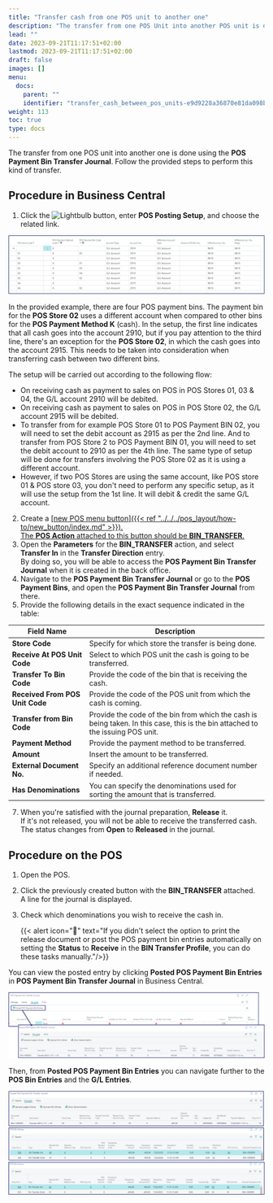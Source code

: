 ```yaml
---
title: "Transfer cash from one POS unit to another one"
description: "The transfer from one POS Unit into another POS unit is done using the POS Payment Bin Transfer Journal."
lead: ""
date: 2023-09-21T11:17:51+02:00
lastmod: 2023-09-21T11:17:51+02:00
draft: false
images: []
menu:
  docs:
    parent: ""
    identifier: "transfer_cash_between_pos_units-e9d9228a36870e81da098b042e33458b"
weight: 113
toc: true
type: docs
---
```


The transfer from one POS unit into another one is done using the **POS Payment Bin Transfer Journal**. Follow the provided steps to perform this kind of transfer.

## Procedure in Business Central

1. Click the ![Lightbulb](Lightbulb_icon.PNG) button, enter **POS Posting Setup**, and choose the related link. 

  ![pos_payment_bin_example](Images/pos_payment_bin_example.png)

  In the provided example, there are four POS payment bins. The payment bin for the **POS Store 02** uses a different account when compared to other bins for the **POS Payment Method K** (cash). In the setup, the first line indicates that all cash goes into the account 2910, but if you pay attention to the third line, there's an exception for the **POS Store 02**, in which the cash goes into the account 2915. This needs to be taken into consideration when transferring cash between two different bins. 

  The setup will be carried out according to the following flow:

  - On receiving cash as payment to sales on POS in POS Stores 01, 03 & 04, the G/L account 2910 will be debited.
  - On receiving cash as payment to sales on POS in POS Store 02, the G/L account 2915 will be debited.
  - To transfer from for example POS Store 01 to POS Payment BIN 02, you will need to set the debit account as 2915 as per the 2nd line. And to transfer from POS Store 2 to POS Payment BIN 01, you will need to set the debit account to 2910 as per the 4th line. The same type of setup will be done for transfers involving the POS Store 02 as it is using a different account.
  - However, if two POS Stores are using the same account, like POS store 01 & POS store 03, you don't need to perform any specific setup, as it will use the setup from the 1st line. It will debit & credit the same G/L account. 

2. Create a [<ins>new POS menu button<ins>]({{< ref "../../../pos_layout/how-to/new_button/index.md" >}}).      
   The **POS Action** attached to this button should be **BIN_TRANSFER**.
3. Open the **Parameters** for the **BIN_TRANSFER** action, and select **Transfer In** in the **Transfer Direction** entry.     
   By doing so, you will be able to access the **POS Payment Bin Transfer Journal** when it is created in the back office. 
4. Navigate to the **POS Payment Bin Transfer Journal** or go to the **POS Payment Bins**, and open the **POS Payment Bin Transfer Journal** from there. 
5. Provide the following details in the exact sequence indicated in the table: 

| Field Name      | Description |
| ----------- | ----------- |
| **Store Code** | Specify for which store the transfer is being done. |
| **Receive At POS Unit Code** | Select to which POS unit the cash is going to be transferred. | 
| **Transfer To Bin Code** | Provide the code of the bin that is receiving the cash. |
| **Received From POS Unit Code** | Provide the code of the POS unit from which the cash is coming. |
| **Transfer from Bin Code** | Provide the code of the bin from which the cash is being taken. In this case, this is the bin attached to the issuing POS unit. |
| **Payment Method** | Provide the payment method to be transferred. |
| **Amount** | Insert the amount to be transferred. |
| **External Document No.** | Specify an additional reference document number if needed. |
| **Has Denominations** | You can specify the denominations used for sorting the amount that is transferred. | 

7. When you're satisfied with the journal preparation, **Release** it.      
   If it's not released, you will not be able to receive the transferred cash.       
   The status changes from **Open** to **Released** in the journal.

## Procedure on the POS

1. Open the POS. 
2. Click the previously created button with the **BIN_TRANSFER** attached.    
   A line for the journal is displayed.
3. Check which denominations you wish to receive the cash in. 

     {{< alert icon="📝" text="If you didn't select the option to print the release document or post the POS payment bin entries automatically on setting the <b>Status</b> to <b>Receive</b> in the <b>BIN Transfer Profile</b>, you can do these tasks manually."/>}}

You can view the posted entry by clicking **Posted POS Payment Bin Entries** in **POS Payment Bin Transfer Journal** in Business Central.

![pos_to_pos_transfer1](Images/pos_to_pos_transfer1.png)

Then, from **Posted POS Payment Bin Entries** you can navigate further to the **POS Bin Entries** and the **G/L Entries**.

![pos_to_pos_transfer2](Images/pos_to_pos_transfer2.png)